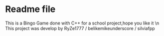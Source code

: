 # Readme file
This is a Bingo Game done with C++ for a school project,hope you like it \n
This project was develop by RyZe1777 / belikemikeunderscore / silviafpp



